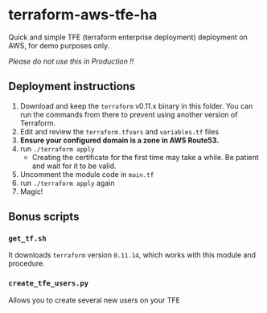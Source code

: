# terraform-aws-tfe-ha
Quick and simple TFE (terraform enterprise deployment) deployment on AWS, for demo purposes only.

*Please do not use this in Production !!*

## Deployment instructions
1. Download and keep the `terraform` v0.11.x binary in this folder. You can run the commands from there to prevent using another version of Terraform.
2. Edit and review the `terraform.tfvars` and `variables.tf` files
3. **Ensure your configured domain is a zone in AWS Route53.**
4. run `./terraform apply`
   * Creating the certificate for the first time may take a while. Be patient and wait for it to be valid.
5. Uncomment the module code in `main.tf`
6. run `./terraform apply` again
7. Magic!

## Bonus scripts

### `get_tf.sh`

It downloads `terraform` version `0.11.14`, which works with this module and procedure.

### `create_tfe_users.py`

Allows you to create several new users on your TFE
